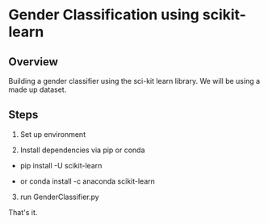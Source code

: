 # Gender Classification using scikit-learn

## Overview

Building a gender classifier using the sci-kit learn library.
We will be using a made up dataset.  

## Steps 

1. Set up environment

2. Install dependencies via pip or conda

- pip install -U scikit-learn 

- or conda install -c anaconda scikit-learn

3.  run GenderClassifier.py

That's it.


